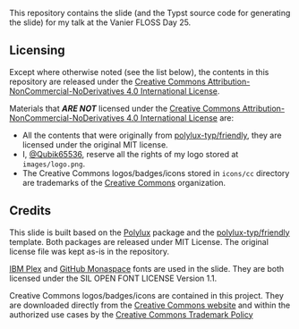 This repository contains the slide (and the Typst source code for generating the slide) for my talk at the Vanier FLOSS Day 25.

## Licensing

Except where otherwise noted (see the list below), the contents in this repository are released under the [Creative Commons Attribution-NonCommercial-NoDerivatives 4.0 International License](https://creativecommons.org/licenses/by-nc-nd/4.0/deed.en).

Materials that _**ARE NOT**_ licensed under the [Creative Commons Attribution-NonCommercial-NoDerivatives 4.0 International License](https://creativecommons.org/licenses/by-nc-nd/4.0/deed.en) are:

- All the contents that were originally from [polylux-typ/friendly](https://github.com/polylux-typ/friendly), they are licensed under the original MIT license.
- I, [@Qubik65536](https://github.com/Qubik65536), reserve all the rights of my logo stored at `images/logo.png`.
- The Creative Commons logos/badges/icons stored in `icons/cc` directory are trademarks of the [Creative Commons](https://creativecommons.org/) organization.

## Credits

This slide is built based on the [Polylux](https://polylux.dev/book/) package and the [polylux-typ/friendly](https://github.com/polylux-typ/friendly) template. Both packages are released under MIT License. The original license file was kept as-is in the repository.

[IBM Plex](https://www.ibm.com/plex/) and [GitHub Monaspace](https://monaspace.githubnext.com/) fonts are used in the slide. They are both licensed under the SIL OPEN FONT LICENSE Version 1.1.

Creative Commons logos/badges/icons are contained in this project. They are downloaded directly from the [Creative Commons website](https://creativecommons.org/mission/downloads/) and within the authorized use cases by the [Creative Commons Trademark Policy](https://creativecommons.org/policies/)
